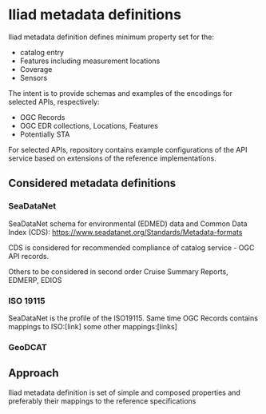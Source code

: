# Iliad metadata definitions

Iliad metadata definition defines minimum property set for the:
* catalog entry
* Features including measurement locations
* Coverage
* Sensors

The intent is to provide schemas and examples of the encodings for selected APIs, respectively:
* OGC Records
* OGC EDR collections, Locations, Features
* Potentially STA

For selected APIs, repository contains example configurations of the API service based on extensions of the reference implementations.

## Considered metadata definitions
### SeaDataNet

SeaDataNet schema for environmental (EDMED) data and Common Data Index (CDS):
https://www.seadatanet.org/Standards/Metadata-formats

CDS is considered for recommended compliance of catalog service - OGC API records.



Others to be considered in second order Cruise Summary Reports, EDMERP, EDIOS

### ISO 19115
SeaDataNet is the profile of the ISO19115. Same time OGC Records contains mappings to ISO:[link]
some other mappings:[links]

### GeoDCAT

## Approach
Iliad metadata definition is set of simple and composed properties and preferably their mappings to the reference specifications
